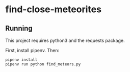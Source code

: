 # find-close-meteorites

## Running

This project requires python3 and the requests package.

First, install pipenv. Then:

```
pipenv install
pipenv run python find_meteors.py
```
